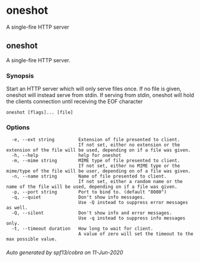 # oneshot
A single-fire HTTP server
## oneshot

A single-fire HTTP server.

### Synopsis

Start an HTTP server which will only serve files once.
If no file is given, oneshot will instead serve from stdin.
If serving from stdin, oneshot will hold the clients connection until receiving the EOF character

```
oneshot [flags]... [file]
```

### Options

```
  -e, --ext string         Extension of file presented to client.
                           If not set, either no extension or the extension of the file will be used, depending on if a file was given.
  -h, --help               help for oneshot
  -m, --mime string        MIME type of file presented to client.
                           If not set, either no MIME type or the mime/type of the file will be user, depending on of a file was given.
  -n, --name string        Name of file presented to client.
                           If not set, either a random name or the name of the file will be used, depending on if a file was given.
  -p, --port string        Port to bind to. (default "8080")
  -q, --quiet              Don't show info messages.
                           Use -Q instead to suppress error messages as well.
  -Q, --silent             Don't show info and error messages.
                           Use -q instead to suppress info messages only.
  -t, --timeout duration   How long to wait for client.
                           A value of zero will set the timeout to the max possible value.
```

###### Auto generated by spf13/cobra on 11-Jun-2020
